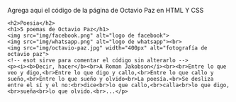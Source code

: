 Agrega aqui el código de la página de Octavio Paz en HTML Y CSS

    <h2>Poesia</h2>
    <h1>5 poemas de Octavio Paz</h1>
    <img src="img/facebook.png" alt="logo de facebook">
    <img src="img/whatsapp.png" alt="logo de whatsapp"><br>
    <img src="img/octavio-paz.jpg" width="400px" alt="fotografía de octavio paz">
    <!-- esot sirve para comentar el código sin alterarlo -->
    <p><i><b>Decir, hacer</b><br>A Roman Jakobson</i><br><br>Entre lo que veo y digo,<br>Entre lo que digo y callo,<br>Entre lo que callo y sueño,<br>Entre lo que sueño y olvido<br>La poesía.<br>Se desliza entre el sí y el no:<br>dice<br>lo que callo,<br>calla<br>lo que digo,<br>sueña<br>lo que olvido.<br>...</p>
